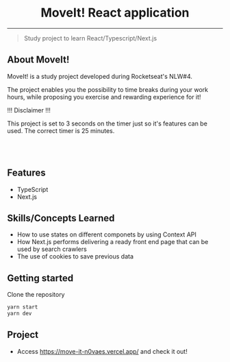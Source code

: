 <h1 align="center">
<br>
MoveIt! React application
</h1>

<hr />

> Study project to learn React/Typescript/Next.js


## About MoveIt!
MoveIt! is a study project developed during Rocketseat's NLW#4.

The project enables you the possibility to time breaks during your work hours, while proposing you exercise and rewarding experience for it!

!!! Disclaimer !!!

This project is set to 3 seconds on the timer just so it's features can be used. The correct timer is 25 minutes.

<br /> <br />

## Features

- TypeScript
- Next.js

## Skills/Concepts Learned

- How to use states on different componets by using Context API
- How Next.js performs delivering a ready front end page that can be used by search crawlers
- The use of cookies to save previous data

## Getting started

Clone the repository

```sh
yarn start
yarn dev
```

## Project

- Access https://move-it-n0vaes.vercel.app/ and check it out!